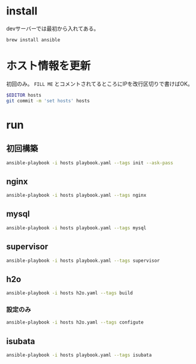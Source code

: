 # install

devサーバーでは最初から入れてある。

```bash
brew install ansible
```

# ホスト情報を更新

初回のみ。 `FILL ME` とコメントされてるところにIPを改行区切りで書けばOK。

```bash
$EDITOR hosts
git commit -m 'set hosts' hosts
```

# run

## 初回構築

```bash
ansible-playbook -i hosts playbook.yaml --tags init --ask-pass
```

## nginx

```bash
ansible-playbook -i hosts playbook.yaml --tags nginx
```

## mysql

```bash
ansible-playbook -i hosts playbook.yaml --tags mysql
```

## supervisor

```bash
ansible-playbook -i hosts playbook.yaml --tags supervisor
```

## h2o

```bash
ansible-playbook -i hosts h2o.yaml --tags build
```

### 設定のみ

```bash
ansible-playbook -i hosts h2o.yaml --tags configute
```

## isubata

```bash
ansible-playbook -i hosts playbook.yaml --tags isubata
```
